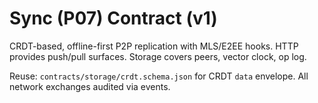 # Sync (P07) Contract (v1)

CRDT-based, offline-first P2P replication with MLS/E2EE hooks. HTTP provides push/pull surfaces. Storage covers peers, vector clock, op log.

Reuse: `contracts/storage/crdt.schema.json` for CRDT `data` envelope. All network exchanges audited via events.
